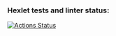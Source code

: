 ### Hexlet tests and linter status:
[![Actions Status](https://github.com/StepanenkoArtem/devops-engineer-from-scratch-project-49/actions/workflows/hexlet-check.yml/badge.svg)](https://github.com/StepanenkoArtem/devops-engineer-from-scratch-project-49/actions)